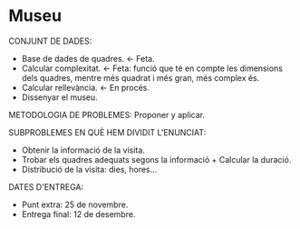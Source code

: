 # Museu

CONJUNT DE DADES: 
- Base de dades de quadres.  <- Feta. 
- Calcular complexitat.      <- Feta: funció que té en compte les dimensions dels quadres, mentre més quadrat i més gran, més complex és.
- Calcular rellevància.      <- En procés.
- Dissenyar el museu.

METODOLOGIA DE PROBLEMES: Proponer y aplicar.

SUBPROBLEMES EN QUÈ HEM DIVIDIT L'ENUNCIAT:   
- Obtenir la informació de la visita.
- Trobar els quadres adequats segons la informació + Calcular la duració.
- Distribució de la visita: dies, hores... 

DATES D'ENTREGA:
- Punt extra: 25 de novembre.
- Entrega final: 12 de desembre.
